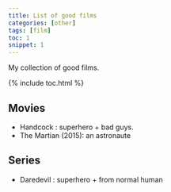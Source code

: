 ```yaml
---
title: List of good films
categories: [other]
tags: [film]
toc: 1
snippet: 1
---
```


My collection of good films.

{% include toc.html %}

## Movies

- Handcock : superhero + bad guys.
- The Martian (2015): an astronaute 

## Series

- Daredevil : superhero + from normal human
